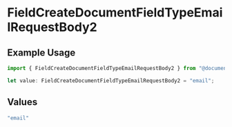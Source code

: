 # FieldCreateDocumentFieldTypeEmailRequestBody2

## Example Usage

```typescript
import { FieldCreateDocumentFieldTypeEmailRequestBody2 } from "@documenso/sdk-typescript/models/operations";

let value: FieldCreateDocumentFieldTypeEmailRequestBody2 = "email";
```

## Values

```typescript
"email"
```